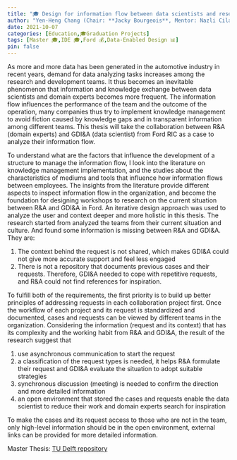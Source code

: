 ```yaml
---
title: "🎓 Design for information flow between data scientists and researchers in Ford"
author: "Yen-Heng Chang (Chair: **Jacky Bourgeois**, Mentor: Nazli Cila)"
date: 2021-10-07
categories: [Education,🎓Graduation Projects]
tags: [Master 🎓,IDE 🎓,Ford 💰,Data-Enabled Design 📊]
pin: false
---
```


As more and more data has been generated in the automotive industry in recent years, demand for data analyzing tasks increases among the research and development teams. It thus becomes an inevitable phenomenon that information and knowledge exchange between data scientists and domain experts becomes more frequent. The information flow influences the performance of the team and the outcome of the operation, many companies thus try to implement knowledge management to avoid fiction caused by knowledge gaps and in transparent information among different teams. This thesis will take the collaboration between R&A (domain experts) and GDI&A (data scientist) from Ford RIC as a case to analyze their information flow.

To understand what are the factors that influence the development of a structure to manage the information flow, I look into the literature on knowledge management implementation, and the studies about the characteristics of mediums and tools that influence how information flows between employees. The insights from the literature provide different aspects to inspect information flow in the organization, and become the foundation for designing workshops to research on the current situation between R&A and GDI&A in Ford. An iterative design approach was used to analyze the user and context deeper and more holistic in this thesis. The research started from analyzed the teams from their current situation and culture. And found some information is missing between R&A and GDI&A. They are:

1. The context behind the request is not shared, which makes GDI&A could not give more accurate support and feel less engaged
2. There is not a repository that documents previous cases and their requests. Therefore, GDI&A needed to cope with repetitive requests, and R&A could not find references for inspiration.

To fulfill both of the requirements, the first priority is to build up better principles of addressing requests in each collaboration project first. Once the workflow of each project and its request is standardized and documented, cases and requests can be viewed by different teams in the organization. Considering the information (request and its context) that has its complexity and the working habit from R&A and GDI&A, the result of the research suggest that

1. use asynchronous communication to start the request
2. a classification of the request types is needed, it helps R&A formulate their request and GDI&A evaluate the situation to adopt suitable strategies
3. synchronous discussion (meeting) is needed to confirm the direction and more detailed information
4. an open environment that stored the cases and requests enable the data scientist to reduce their work and domain experts search for inspiration

To make the cases and its request access to those who are not in the team, only high-level information should be in the open environment, external links can be provided for more detailed information.


Master Thesis: [TU Delft repository](https://repository.tudelft.nl/islandora/object/uuid%3Ad8ab06e0-0403-4654-9644-94963746291b?collection=education)